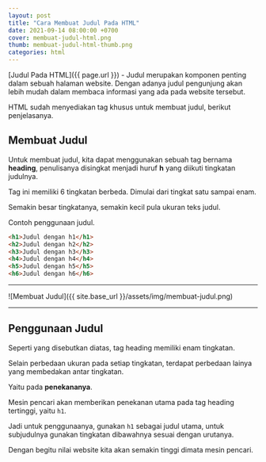 ```yaml
---
layout: post
title: "Cara Membuat Judul Pada HTML"
date: 2021-09-14 08:00:00 +0700
cover: membuat-judul-html.png
thumb: membuat-judul-html-thumb.png
categories: html
---
```


[Judul Pada HTML]({{ page.url }}) - Judul merupakan komponen penting dalam sebuah halaman website. Dengan adanya judul pengunjung akan lebih mudah dalam membaca informasi yang ada pada website tersebut.

HTML sudah menyediakan tag khusus untuk membuat judul, berikut penjelasanya.

## Membuat Judul

Untuk membuat judul, kita dapat menggunakan sebuah tag bernama __heading__, penulisanya disingkat menjadi huruf __h__ yang diikuti tingkatan judulnya.

Tag ini memiliki 6 tingkatan berbeda. Dimulai dari tingkat satu sampai enam.

Semakin besar tingkatanya, semakin kecil pula ukuran teks judul.

Contoh penggunaan judul.

```html
<h1>Judul dengan h1</h1>
<h2>Judul dengan h2</h2>
<h3>Judul dengan h3</h3>
<h4>Judul dengan h4</h4>
<h5>Judul dengan h5</h5>
<h6>Judul dengan h6</h6>
```

***

![Membuat Judul]({{ site.base_url }}/assets/img/membuat-judul.png)

***

## Penggunaan Judul

Seperti yang disebutkan diatas, tag heading memiliki enam tingkatan.

Selain perbedaan ukuran pada setiap tingkatan, terdapat perbedaan lainya yang membedakan antar tingkatan.

Yaitu pada __penekananya__.

Mesin pencari akan memberikan penekanan utama pada tag heading tertinggi, yaitu `h1`.

Jadi untuk penggunaanya, gunakan `h1` sebagai judul utama, untuk subjudulnya gunakan tingkatan dibawahnya sesuai dengan urutanya.

Dengan begitu nilai website kita akan semakin tinggi dimata mesin pencari.